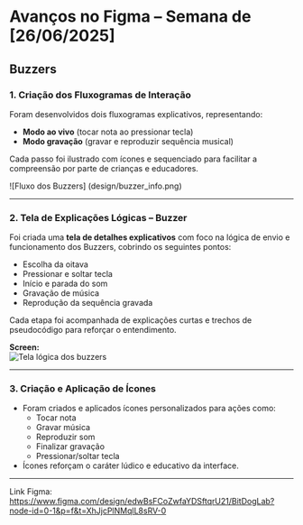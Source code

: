 # Avanços no Figma – Semana de [26/06/2025]

## Buzzers 

### 1. Criação dos Fluxogramas de Interação

Foram desenvolvidos dois fluxogramas explicativos, representando:

- **Modo ao vivo** (tocar nota ao pressionar tecla)
- **Modo gravação** (gravar e reproduzir sequência musical)

Cada passo foi ilustrado com ícones e sequenciado para facilitar a compreensão por parte de crianças e educadores.

![Fluxo dos Buzzers] (design/buzzer_info.png)

---

### 2. Tela de Explicações Lógicas – Buzzer

Foi criada uma **tela de detalhes explicativos** com foco na lógica de envio e funcionamento dos Buzzers, cobrindo os seguintes pontos:

- Escolha da oitava
- Pressionar e soltar tecla
- Início e parada do som
- Gravação de música
- Reprodução da sequência gravada

Cada etapa foi acompanhada de explicações curtas e trechos de pseudocódigo para reforçar o entendimento.

**Screen:**  
![Tela lógica dos buzzers]((design/buzzer_info2.png))

---

### 3. Criação e Aplicação de Ícones

- Foram criados e aplicados ícones personalizados para ações como:
  - Tocar nota
  - Gravar música
  - Reproduzir som
  - Finalizar gravação
  - Pressionar/soltar tecla
- Ícones reforçam o caráter lúdico e educativo da interface.

---

Link Figma: https://www.figma.com/design/edwBsFCoZwfaYDSftqrU21/BitDogLab?node-id=0-1&p=f&t=XhJjcPlNMqlL8sRV-0

